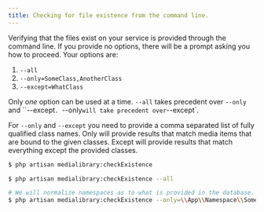 ```yaml
---
title: Checking for file existence from the command line.
---
```


Verifying that the files exist on your service is provided through the command line.
If you provide no options, there will be a prompt asking you how to proceed.
Your options are:

1. `--all`
2. `--only=SomeClass,AnotherClass`
3. `--except=WhatClass`

Only *one* option can be used at a time.
`--all` takes precedent over `--only` and ``--except`.
`--only` will take precedent over `--except`.

For `--only` and `--except` you need to provide a comma separated list of fully qualified class names.
Only will provide results that match media items that are bound to the given classes.
Except will provide results that match everything except the provided classes.

```bash
$ php artisan medialibrary:checkExistence
```

```bash
$ php artisan medialibrary:checkExistence --all
```

```bash
# We will normalize namespaces as to what is provided in the database. Leading slashes don't matter, but do remember to escape them!
$ php artisan medialibrary:checkExistence --only=\\App\\Namespace\\SomeClass
```
